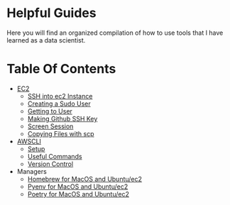 # Helpful Guides

Here you will find an organized compilation of how to use tools that I have learned as a data scientist.


# Table Of Contents
- [EC2](https://github.com/jeanettejin/HelpfulGuides/blob/master/AWS/Compiled/ec2.md)
    * [SSH into ec2 Instance](https://github.com/jeanettejin/HelpfulGuides/blob/master/AWS/ec2_ssh.md)
    * [Creating a Sudo User](https://github.com/jeanettejin/HelpfulGuides/blob/master/AWS/ec2_creating_sudo_user.md)
    * [Getting to User](https://github.com/jeanettejin/HelpfulGuides/blob/master/AWS/ec2_getting_to_user.md)
    * [Making Github SSH Key](https://github.com/jeanettejin/HelpfulGuides/blob/master/AWS/ec2_making_github_ssh_key.md)
    * [Screen Session](https://github.com/jeanettejin/HelpfulGuides/blob/master/AWS/ec2_screen_session.md)
    * [Copying Files with scp](https://github.com/jeanettejin/HelpfulGuides/blob/master/AWS/ec2_copying_files_scp.md)
- [AWSCLI](https://github.com/jeanettejin/HelpfulGuides/blob/master/AWS/Compiled/awscli.md)
    * [Setup](https://github.com/jeanettejin/HelpfulGuides/blob/master/AWS/awscli_setup.md)
    * [Useful Commands](https://github.com/jeanettejin/HelpfulGuides/blob/master/AWS/awscli_useful_commands.md)
    * [Version Control](https://github.com/jeanettejin/HelpfulGuides/blob/master/AWS/awscli_version_control.md)
- Managers
    * [Homebrew for MacOS and Ubuntu/ec2](https://github.com/jeanettejin/HelpfulGuides/blob/master/Managers/homebrew.md)
    * [Pyenv for MacOS and Ubuntu/ec2](https://github.com/jeanettejin/HelpfulGuides/blob/master/Managers/pyenv.md)
    * [Poetry for MacOS and Ubuntu/ec2](https://github.com/jeanettejin/HelpfulGuides/blob/master/Managers/poetry.md)
    